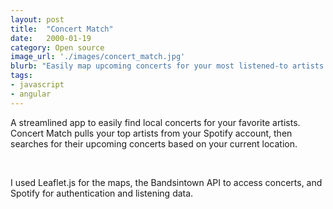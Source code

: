 ```yaml
---
layout: post
title:  "Concert Match"
date:   2000-01-19
category: Open source
image_url: './images/concert_match.jpg'
blurb: "Easily map upcoming concerts for your most listened-to artists on Spotify"
tags:
- javascript
- angular
---
```


A streamlined app to easily find local concerts for your favorite artists. Concert Match pulls your top artists from your Spotify account, then searches for their upcoming concerts based on your current location.

&nbsp;

I used Leaflet.js for the maps, the Bandsintown API to access concerts, and Spotify for authentication and listening data.
